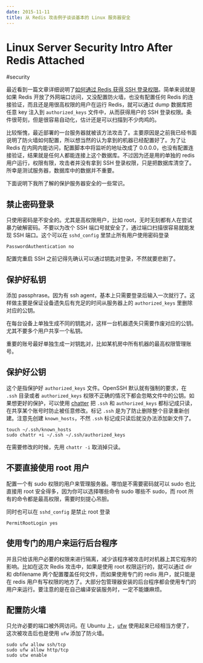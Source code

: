 ```yaml
---
date: 2015-11-11
title: 从 Redis 攻击例子谈谈基本的 Linux 服务器安全
---
```


# Linux Server Security Intro After Redis Attached

#security

最近看到一篇文章详细说明了[如何通过 Redis 获得 SSH 登录权限](http://www.antirez.com/news/96)。简单来说就是如果 Redis 开放了外网端口访问，又没配置防火墙，也没有配置任何 Redis 的连接验证，而且还是用很高权限的用户在运行 Redis，就可以通过 dump 数据库把任意 key 注入到 `authorized_keys` 文件中，从而获得用户的 SSH 登录权限。条件很苛刻，但是很容易自动化，估计还是可以扫描到不少肉鸡的。

比较惭愧，最近部署的一台服务器就被该方法攻击了。主要原因是之前我已经书面说明了防火墙如何配置，所以想当然的认为拿到的机器已经配置好了。为了让 Redis 在内网内能访问，配置脚本中将监听的地址改成了 0.0.0.0，也没有配置连接验证，结果就是任何人都能连接上这个数据库。不过因为还是用的单独的 redis 用户运行，权限有限，攻击者并没有拿到 SSH 登录权限，只是把数据库清空了。所幸是测试服务器，数据库中的数据并不重要。

下面说明下我所了解的保护服务器安全的一些常识。

<!--more-->

## 禁止密码登录
只使用密码是不安全的。尤其是高权限用户，比如 root，无时无刻都有人在尝试暴力破解密码。不要以为改个 SSH 端口号就安全了，通过端口扫描很容易就能发现 SSH 端口。这个可以在 `sshd_config` 里禁止所有用户使用密码登录

```
PasswordAuthentication no
```

配置完重启 SSH 之前记得先确认可以通过钥匙对登录，不然就要悲剧了。

## 保护好私钥
添加 passphrase。因为有 ssh agent，基本上只需要登录后输入一次就行了。这样做主要是保证设备遗失后有充足的时间从服务器上的 `authorized_keys` 里删除对应的公钥。

在每台设备上单独生成不同的钥匙对，这样一台机器遗失只需要作废对应的公钥。尤其不要多个用户共享一个私钥。

重要的账号最好单独生成一对钥匙对，比如某机房中所有机器的最高权限管理账号。

## 保护好公钥
这个是指保护好 `authorized_keys` 文件。OpenSSH 默认就有强制的要求，在 `.ssh` 目录或者 `authorized_keys` 权限不正确的情况下都会忽略文件中的公钥。如果想更好的保护，可以使用 [chatter](https://wiki.archlinux.org/index.php/Access_Control_Lists) 把 `.ssh` 和 `authorized_keys` 都标记成只读，在共享某个账号时防止被任意修改。标记 `.ssh` 是为了防止删除整个目录重新创建。注意先创建 `known_hosts`，不然 `.ssh` 标记成只读后就没办法添加新文件了。

```
touch ~/.ssh/known_hosts
sudo chattr +i ~/.ssh ~/.ssh/authorized_keys
```

在需要修改的时候，先用 `chattr -i` 取消掉只读。

## 不要直接使用 root 用户
配置一个有 sudo 权限的用户来管理服务器。哪怕是不需要密码就可以 sudo 也比直接用 root 安全得多，因为你可以选择哪些命令 sudo 哪些不 sudo，而 root 所有的命令都是最高权限，需要时刻提心吊胆。

同时也可以在 `sshd_config` 是禁止 root 登录

```
PermitRootLogin yes
```

## 使用专门的用户来运行后台程序
并且只给该用户必要的权限来进行隔离，减少该程序被攻击时对机器上其它程序的影响。比如在这次 Redis 攻击中，如果是使用 root 权限运行的，就可以通过 dir 和 dbfilename 两个配置覆盖任何文件，而如果使用专门的 redis 用户，就只能是在 redis 用户有写权限的地方了。大部分包管理器安装的后台程序都会使用专门的用户来运行。要注意的是在自己编译安装服务时，一定不能嫌麻烦。

## 配置防火墙
只允许必要的端口被外网访问。在 Ubuntu 上，[ufw](https://wiki.ubuntu.com/UncomplicatedFirewall) 使用起来已经相当方便了，这次被攻击后也是使用 `ufw` 添加了防火墙。

```
sudo ufw allow ssh/tcp
sudo ufw allow http/tcp
sudo utw enable
```

